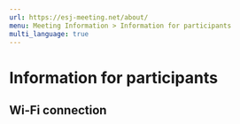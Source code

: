 ```yaml
---
url: https://esj-meeting.net/about/
menu: Meeting Information > Information for participants
multi_language: true
---
```


# Information for participants

## Wi-Fi connection
